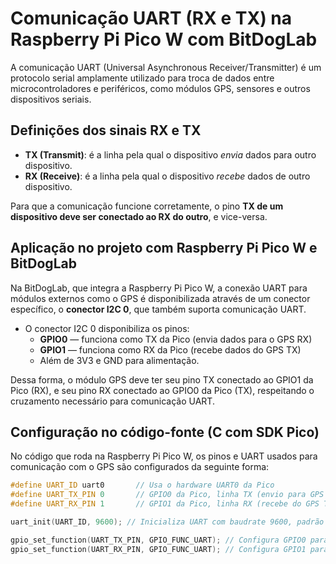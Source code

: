 # Comunicação UART (RX e TX) na Raspberry Pi Pico W com BitDogLab

A comunicação UART (Universal Asynchronous Receiver/Transmitter) é um protocolo serial amplamente utilizado para troca de dados entre microcontroladores e periféricos, como módulos GPS, sensores e outros dispositivos seriais.

## Definições dos sinais RX e TX

- **TX (Transmit)**: é a linha pela qual o dispositivo *envia* dados para outro dispositivo.
- **RX (Receive)**: é a linha pela qual o dispositivo *recebe* dados de outro dispositivo.

Para que a comunicação funcione corretamente, o pino **TX de um dispositivo deve ser conectado ao RX do outro**, e vice-versa.

## Aplicação no projeto com Raspberry Pi Pico W e BitDogLab

Na BitDogLab, que integra a Raspberry Pi Pico W, a conexão UART para módulos externos como o GPS é disponibilizada através de um conector específico, o **conector I2C 0**, que também suporta comunicação UART.

- O conector I2C 0 disponibiliza os pinos:
  - **GPIO0** — funciona como TX da Pico (envia dados para o GPS RX)
  - **GPIO1** — funciona como RX da Pico (recebe dados do GPS TX)
  - Além de 3V3 e GND para alimentação.

Dessa forma, o módulo GPS deve ter seu pino TX conectado ao GPIO1 da Pico (RX), e seu pino RX conectado ao GPIO0 da Pico (TX), respeitando o cruzamento necessário para comunicação UART.

## Configuração no código-fonte (C com SDK Pico)

No código que roda na Raspberry Pi Pico W, os pinos e UART usados para comunicação com o GPS são configurados da seguinte forma:

```c
#define UART_ID uart0       // Usa o hardware UART0 da Pico
#define UART_TX_PIN 0       // GPIO0 da Pico, linha TX (envio para GPS RX)
#define UART_RX_PIN 1       // GPIO1 da Pico, linha RX (recebe do GPS TX)

uart_init(UART_ID, 9600); // Inicializa UART com baudrate 9600, padrão para GPS

gpio_set_function(UART_TX_PIN, GPIO_FUNC_UART); // Configura GPIO0 para função UART TX
gpio_set_function(UART_RX_PIN, GPIO_FUNC_UART); // Configura GPIO1 para função UART RX
